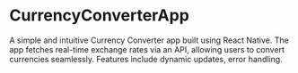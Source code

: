 # CurrencyConverterApp
A simple and intuitive Currency Converter app built using React Native. The app fetches real-time exchange rates via an API, allowing users to convert currencies seamlessly. Features include dynamic updates, error handling.
